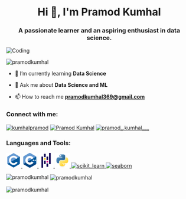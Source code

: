 <h1 align="center">Hi 👋, I'm Pramod Kumhal</h1>
<h3 align="center">A passionate learner and an aspiring enthusiast in data science.</h3>
<img algin="right" alt="Coding" width="400" src="https://img.freepik.com/free-photo/3d-portrait-people_23-2150793856.jpg">


<p align="left"> <img src="https://komarev.com/ghpvc/?username=pramodkumhal&label=Profile%20views&color=0e75b6&style=flat" alt="pramodkumhal" /> </p>

- 🌱 I’m currently learning **Data Science**

- 💬 Ask me about **Data Science and ML**

- 📫 How to reach me **pramodkumhal369@gmail.com**

<h3 align="left">Connect with me:</h3>
<p align="left">
<a href="https://twitter.com/kumhalpramod" target="blank"><img align="center" src="https://raw.githubusercontent.com/rahuldkjain/github-profile-readme-generator/master/src/images/icons/Social/twitter.svg" alt="kumhalpramod" height="30" width="40" /></a>
<a href="https://linkedin.com/in/Pramod Kumhal" target="blank"><img align="center" src="https://raw.githubusercontent.com/rahuldkjain/github-profile-readme-generator/master/src/images/icons/Social/linked-in-alt.svg" alt="Pramod Kumhal" height="30" width="40" /></a>
<a href="https://instagram.com/pramod_.kumhal___" target="blank"><img align="center" src="https://raw.githubusercontent.com/rahuldkjain/github-profile-readme-generator/master/src/images/icons/Social/instagram.svg" alt="pramod_.kumhal___" height="30" width="40" /></a>
</p>

<h3 align="left">Languages and Tools:</h3>
<p align="left"> <a href="https://www.cprogramming.com/" target="_blank" rel="noreferrer"> <img src="https://raw.githubusercontent.com/devicons/devicon/master/icons/c/c-original.svg" alt="c" width="40" height="40"/> </a> <a href="https://www.w3schools.com/cpp/" target="_blank" rel="noreferrer"> <img src="https://raw.githubusercontent.com/devicons/devicon/master/icons/cplusplus/cplusplus-original.svg" alt="cplusplus" width="40" height="40"/> </a> <a href="https://pandas.pydata.org/" target="_blank" rel="noreferrer"> <img src="https://raw.githubusercontent.com/devicons/devicon/2ae2a900d2f041da66e950e4d48052658d850630/icons/pandas/pandas-original.svg" alt="pandas" width="40" height="40"/> </a> <a href="https://www.python.org" target="_blank" rel="noreferrer"> <img src="https://raw.githubusercontent.com/devicons/devicon/master/icons/python/python-original.svg" alt="python" width="40" height="40"/> </a> <a href="https://scikit-learn.org/" target="_blank" rel="noreferrer"> <img src="https://upload.wikimedia.org/wikipedia/commons/0/05/Scikit_learn_logo_small.svg" alt="scikit_learn" width="40" height="40"/> </a> <a href="https://seaborn.pydata.org/" target="_blank" rel="noreferrer"> <img src="https://seaborn.pydata.org/_images/logo-mark-lightbg.svg" alt="seaborn" width="40" height="40"/> </a> </p>

<p><img align="left" src="https://github-readme-stats.vercel.app/api/top-langs?username=pramodkumhal&show_icons=true&locale=en&layout=compact" alt="pramodkumhal" /></p>

<p>&nbsp;<img align="center" src="https://github-readme-stats.vercel.app/api?username=pramodkumhal&show_icons=true&locale=en" alt="pramodkumhal" /></p>

<p><img align="center" src="https://github-readme-streak-stats.herokuapp.com/?user=pramodkumhal&" alt="pramodkumhal" /></p>

